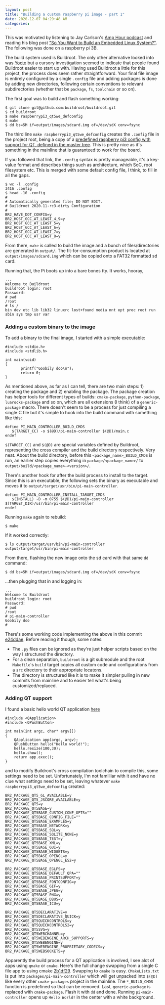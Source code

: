 ```yaml
---
layout: post
title: "Building a custom raspberry pi image - part 1"
date: 2020-12-07 04:29:48 AM 
categories:
---
```


This was motivated by listening to Jay Carlson's [Amp Hour podcast](https://theamphour.com/515-embedded-linux-with-jay-carlson/) and reading his blog post ["So You Want to Build an Embedded Linux System?"](https://jaycarlson.net/embedded-linux/). The following was done on a raspberry pi 3B.

The build system used is Buildroot. The only other alternative looked into was [Yocto](https://docs.yoctoproject.org/) but a cursory investigation seemed to indicate that people found Buildroot easier to start up with.
Having used Buildroot a little for this project, the process does seem rather straightforward. Your final file image is entirely configured by a single `.config` file and adding packages is done by adding new directories, following certain conventions to relevant subdirectories (whether that be `package`, `fs`, `toolchain` or so on).

The first goal was to build and flash something working:

    $ git clone git@github.com:buildroot/buildroot.git
    $ cd buildroot
    $ make raspberrypi3_qt5we_defconfig
    $ make
    $ dd bs=5M if=output/images/sdcard.img of=/dev/sdX conv=fsync

The third line `make raspberrypi3_qt5we_defconfig` creates the `.config` file in the project root, being a copy of a [predefined raspberry pi3 config with support for QT, defined in the master tree](https://github.com/buildroot/buildroot/blob/a418d0ac51e192adc54300f16b46b12a42b2b117/configs/raspberrypi3_qt5we_defconfig). This is pretty nice as it's something in the mainline that is guaranteed to work for the board. 

If you followed that link, the `.config` syntax is pretty manageable, it's a key-value format and describes things such as architecture, which SoC, root filesystem etc. This is merged with some default config file, I think, to fill in all the gaps.

    $ wc -l .config
    3416 .config
    $ head -10 .config
    #
    # Automatically generated file; DO NOT EDIT.
    # Buildroot 2020.11-rc3-dirty Configuration
    #
    BR2_HAVE_DOT_CONFIG=y
    BR2_HOST_GCC_AT_LEAST_4_9=y
    BR2_HOST_GCC_AT_LEAST_5=y
    BR2_HOST_GCC_AT_LEAST_6=y
    BR2_HOST_GCC_AT_LEAST_7=y
    BR2_HOST_GCC_AT_LEAST_8=y

From there, `make` is called to build the image and a bunch of files/directories are generated in `output/`. The fit-for-consumption product is located at `output/images/sdcard.img` which can be copied onto a FAT32 formatted sd card.

Running that, the Pi boots up into a bare bones tty. It works, hooray,

    ...
    Welcome to Buildroot
    buildroot login: root
    Password: 
    # pwd
    /root
    # ls /
    bin dev etc lib lib32 linuxrc lost+found media mnt opt proc root run sbin sys tmp usr var

### Adding a custom binary to the image

To add a binary to the final image, I started with a simple executable:

    #include <stdio.h>
    #include <stdlib.h>

    int main(void)
    {
           printf("Goobily doo\n");
           return 0;
    }

As mentioned above, as far as I can tell, there are two main steps: 1) creating the package and 2) enabling the package. The package creation has helper tools for different types of builds: `cmake-package`, `python-package`, `luarocks-package` and so on, which are all extensions (I think) of a `generic-package` macro. There doesn't seem to be a process for just compiling a single C file but it's simple to hook into the build command with something like this:

    define PI_MAIN_CONTROLLER_BUILD_CMDS
       $(TARGET_CC) -o $(@D)/pi-main-controller $(@D)/main.c
    endef

`$(TARGET_CC)` and `$(@D)` are special variables defined by Buildroot, representing the cross compiler and the build directory respectively. Very neat. About the build directory, before this `<package_name>_BUILD_CMDS` is run, an earlier step copies everything in `package/<package_name>/` to `output/build/<package_name>-<version>/`.

There's another hook for after the build process to install to the target. Since this is an executable, the following sets the binary as executable and moves it to `output/target/usr/bin/pi-main-controller`. 

    define PI_MAIN_CONTROLLER_INSTALL_TARGET_CMDS
       $(INSTALL) -D -m 0755 $(@D)/pi-main-controller $(TARGET_DIR)/usr/bin/pi-main-controller
    endef

Running `make` again to rebuild:

    $ make 

If it worked correctly:

    $ ls output/target/usr/bin/pi-main-controller
    output/target/usr/bin/pi-main-controller

From there, flashing the new image onto the sd card with that same `dd` command:

    $ dd bs=5M if=output/images/sdcard.img of=/dev/sdX conv=fsync

...then plugging that in and logging in:

    ...
    Welcome to Buildroot
    buildroot login: root
    Password: 
    # pwd
    /root
    # pi-main-controller
    Goobily doo
    # 

There's some working code implementing the above in this commit [e24ddae](https://github.com/eltonlaw/pi-main-controller/commit/e24ddae64226c6dae5bd0ff7cda682444888c392). Before reading it though, some notes:

- The `.py` files can be ignored as they're just helper scripts based on the way I structured the directory.
- For a clean separation, `buildroot` is a git submodule and the root `Makefile`'s `build` target copies all custom code and configurations from a `src` directory to their appropriate locatons.
- The directory is structured like it is to make it simpler pulling in new commits from mainline and to easier tell what's being customized/replaced.

### Adding QT support

I found a basic hello world QT application [here](https://bootlin.com/blog/building-a-linux-system-for-the-stm32mp1-setting-up-a-qt5-application-development-environment/) 

    #include <QApplication>
    #include <QPushButton>

    int main(int argc, char* argv[])
    {
        QApplication app(argc, argv);
        QPushButton hello("Hello world!");
        hello.resize(100,30);
        hello.show();
        return app.exec();
    }

and to modify Buildroot's cross compilation toolchain to compile this, some settings need to be set. Unfortunately, I'm not familliar with it and have no clue what settings need to be set, leaving whatever `make raspberrypi3_qt5we_defconfig` created:

    BR2_PACKAGE_QT5_GL_AVAILABLE=y
    BR2_PACKAGE_QT5_JSCORE_AVAILABLE=y
    BR2_PACKAGE_QT5=y
    BR2_PACKAGE_QT5BASE=y
    BR2_PACKAGE_QT5BASE_CUSTOM_CONF_OPTS=""
    BR2_PACKAGE_QT5BASE_CONFIG_FILE=""
    BR2_PACKAGE_QT5BASE_EXAMPLES=y
    BR2_PACKAGE_QT5BASE_NETWORK=y
    BR2_PACKAGE_QT5BASE_SQL=y
    BR2_PACKAGE_QT5BASE_SQLITE_NONE=y
    BR2_PACKAGE_QT5BASE_TEST=y
    BR2_PACKAGE_QT5BASE_XML=y
    BR2_PACKAGE_QT5BASE_GUI=y
    BR2_PACKAGE_QT5BASE_WIDGETS=y
    BR2_PACKAGE_QT5BASE_OPENGL=y
    BR2_PACKAGE_QT5BASE_OPENGL_ES2=y

    BR2_PACKAGE_QT5BASE_EGLFS=y
    BR2_PACKAGE_QT5BASE_DEFAULT_QPA=""
    BR2_PACKAGE_QT5BASE_PRINTSUPPORT=y
    BR2_PACKAGE_QT5BASE_FONTCONFIG=y
    BR2_PACKAGE_QT5BASE_GIF=y
    BR2_PACKAGE_QT5BASE_JPEG=y
    BR2_PACKAGE_QT5BASE_PNG=y
    BR2_PACKAGE_QT5BASE_DBUS=y
    BR2_PACKAGE_QT5BASE_ICU=y

    BR2_PACKAGE_QT5DECLARATIVE=y
    BR2_PACKAGE_QT5DECLARATIVE_QUICK=y
    BR2_PACKAGE_QT5QUICKCONTROLS=y
    BR2_PACKAGE_QT5QUICKCONTROLS2=y
    BR2_PACKAGE_QT5SVG=y
    BR2_PACKAGE_QT5WEBCHANNEL=y
    BR2_PACKAGE_QT5WEBENGINE_ARCH_SUPPORTS=y
    BR2_PACKAGE_QT5WEBENGINE=y
    BR2_PACKAGE_QT5WEBENGINE_PROPRIETARY_CODECS=y
    BR2_PACKAGE_QT5WEBSOCKETS=y

Apparently the build process for a QT application is involved, I see alot of apps using `qmake` or `cmake`. Here's the full change swapping from a single C file app to using cmake [2b1df29](https://github.com/eltonlaw/pi-main-controller/commit/2b1df298ae86ee18422f0785ae59c72688ae1768). Swapping to `cmake` is easy. `CMakeLists.txt` is put into `packages/pi-main-controller` which will get unpacked into `$(@D)` like every other `cmake-packages` project in the mainline. The  `*_BUILD_CMDS` function is predefined so that can be removed. Last, `generic-package` is replaced with `cmake-package`. Flash it with `dd` and done. Running `pi-main-controller` opens up `Hello World!` in the center with a white background.
